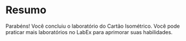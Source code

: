 # Resumo

Parabéns! Você concluiu o laboratório do Cartão Isométrico. Você pode praticar mais laboratórios no LabEx para aprimorar suas habilidades.
